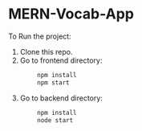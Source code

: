 # MERN-Vocab-App



To Run the project:
  1. Clone this repo.
  2. Go to frontend directory:
  ```js
          npm install
          npm start
  ```
  3. Go to backend directory:
  ```js
          npm install
          node start
  ```